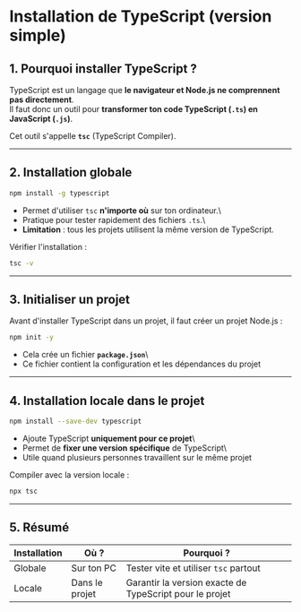 # Installation de TypeScript (version simple)

## 1. Pourquoi installer TypeScript ?

TypeScript est un langage que **le navigateur et Node.js ne comprennent
pas directement**.\
Il faut donc un outil pour **transformer ton code TypeScript (`.ts`) en
JavaScript (`.js`)**.

Cet outil s'appelle **`tsc`** (TypeScript Compiler).

------------------------------------------------------------------------

## 2. Installation globale

``` bash
npm install -g typescript
```

-   Permet d'utiliser `tsc` **n'importe où** sur ton ordinateur.\
-   Pratique pour tester rapidement des fichiers `.ts`.\
-   **Limitation** : tous les projets utilisent la même version de
    TypeScript.

Vérifier l'installation :

``` bash
tsc -v
```

------------------------------------------------------------------------

## 3. Initialiser un projet

Avant d'installer TypeScript dans un projet, il faut créer un projet
Node.js :

``` bash
npm init -y
```

-   Cela crée un fichier **`package.json`**\
-   Ce fichier contient la configuration et les dépendances du projet

------------------------------------------------------------------------

## 4. Installation locale dans le projet

``` bash
npm install --save-dev typescript
```

-   Ajoute TypeScript **uniquement pour ce projet**\
-   Permet de **fixer une version spécifique** de TypeScript\
-   Utile quand plusieurs personnes travaillent sur le même projet

Compiler avec la version locale :

``` bash
npx tsc
```

------------------------------------------------------------------------

## 5. Résumé

| Installation | Où ?           | Pourquoi ?                                   |
|-------------|----------------|---------------------------------------------|
| Globale     | Sur ton PC     | Tester vite et utiliser `tsc` partout      |
| Locale      | Dans le projet | Garantir la version exacte de TypeScript pour le projet |


